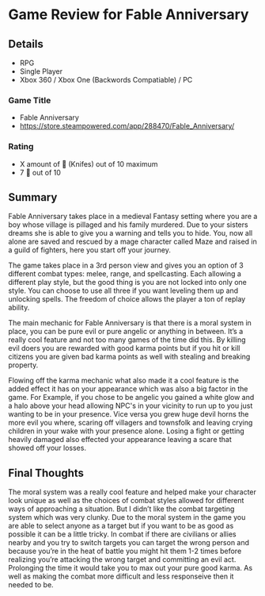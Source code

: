 # Game Review for Fable Anniversary

## Details
- RPG
- Single Player
- Xbox 360 / Xbox One (Backwords Compatiable) / PC

### Game Title

- Fable Anniversary
- https://store.steampowered.com/app/288470/Fable_Anniversary/

### Rating

- X amount of :hocho: (Knifes) out of 10 maximum
- 7 :hocho: out of 10

## Summary

Fable Anniversary takes place in a medieval Fantasy setting where you are a boy whose village is pillaged and his family murdered. Due to your sisters dreams she is able to give you a warning and tells you to hide. You, now all alone are saved and rescued by a mage character called Maze and raised in a guild of fighters, here you start off your journey. 

The game takes place in a 3rd person view and gives you an option of 3 different combat types: melee, range, and spellcasting. Each allowing a different play style, but the good thing is you are not locked into only one style. You can choose to use all three if you want leveling them up and unlocking spells. The freedom of choice allows the player a ton of replay ability.

The main mechanic for Fable Anniversary is that there is a moral system in place, you can be pure evil or pure angelic or anything in between. It’s a really cool feature and not too many games of the time did this. By killing evil doers you are rewarded with good karma points but if you hit or kill citizens you are given bad karma points as well with stealing and breaking property.

Flowing off the karma mechanic what also made it a cool feature is the added effect it has on your appearance which was also a big factor in the game.  For Example, if you chose to be angelic you gained a white glow and a halo above your head allowing NPC's in your vicinity to run up to you just wanting to be in your presence. Vice versa you grew huge devil horns the more evil you where, scaring off villagers and townsfolk and leaving crying children in your wake with your presence alone. Losing a fight or getting heavily damaged also effected your appearance leaving a scare that showed off your losses.

## Final Thoughts

The moral system was a really cool feature and helped make your character look unique as well as the choices of combat styles allowed for different ways of approaching a situation. But I didn’t like the combat targeting system which was very clunky. Due to the moral system in the game you are able to select anyone as a target but if you want to be as good as possible it can be a little tricky. In combat if there are civilians or allies nearby and you try to switch targets you can target the wrong person and because you’re in the heat of battle you might hit them 1-2 times before realizing you’re attacking the wrong target and committing an evil act. Prolonging the time it would take you to max out your pure good karma. As well as making the combat more difficult and less responseive then it needed to be.
